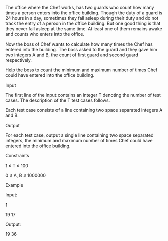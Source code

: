 The office where the Chef works, has two guards who count how many times a person enters into the office building. Though the duty of a guard is 24 hours in a day, sometimes they fall asleep during their duty and do not track the entry of a person in the office building. But one good thing is that they never fall asleep at the same time. At least one of them remains awake and counts who enters into the office.


Now the boss of Chef wants to calculate how many times the Chef has entered into the building. The boss asked to the guard and they gave him two integers A and B, the count of first guard and second guard respectively.


Help the boss to count the minimum and maximum number of times Chef could have entered into the office building.

Input

The first line of the input contains an integer T denoting the number of test cases. The description of the T test cases follows.

Each test case consists of a line containing two space separated integers A and B.

Output

For each test case, output a single line containing two space separated integers, the minimum and maximum number of times Chef could have entered into the office building.

Constraints

1 ≤ T ≤ 100

0 ≤ A, B ≤ 1000000

Example

Input:

1

19 17

Output:

19 36
